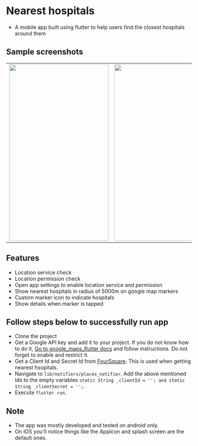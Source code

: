 # Nearest hospitals

- A mobile app built using flutter to help users find the closest hospitals around them

## Sample screenshots

<table>
  <tr>
    <td><img src="/../screenshots/home.png" width=270 height=480></td>
    <td><img src="/../screenshots/place_details.png" width=270 height=480></td>
    <td><img src="/../screenshots/permission_check.png" width=270 height=480></td>
  </tr>
 </table>


## Features
- Location service check
- Location permission check
- Open app settings to enable location service and permission
- Show nearest hospitals in radius of 5000m on google map markers
- Custom marker icon to indicate hospitals
- Show details when marker is tapped

## Follow steps below to successfully run app
- Clone the project
- Get a Google API key and add it to your project. If you do not know how to do it, [Go to google_maps_flutter docs](https://pub.dev/packages/google_maps_flutter) and follow instructions. Do not forget to enable and restrict it.
- Get a Client Id and Secret Id from [FourSquare](https://foursquare.com/developers/). This is used when getting nearest hsopitals. 
- Navigate to ```lib/notifiers/places_notifier```. Add the above mentioned Ids to the empty variables ``` static String _clientId = ''; and
  static String _clientSecret = ''; ```.
- Execute ```flutter run```.

## Note
- The app was mostly developed and tested on android only.
- On IOS you'll notice things like the AppIcon and splash screen are the default ones.
